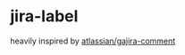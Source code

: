 # jira-label

heavily inspired by [atlassian/gajira-comment](https://github.com/atlassian/gajira-comment)
